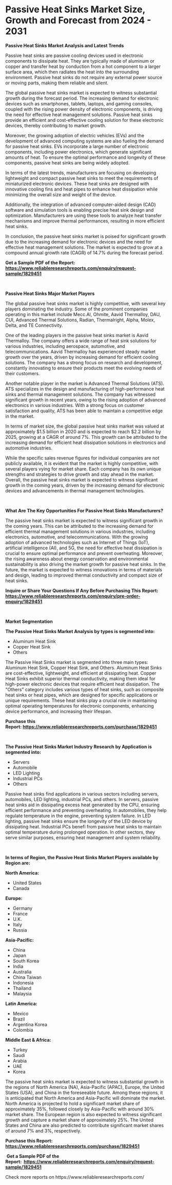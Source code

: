<p><h1>Passive Heat Sinks Market Size, Growth and Forecast from 2024 - 2031</h1></p><p><strong>Passive Heat Sinks Market Analysis and Latest Trends</strong></p>
<p><p>Passive heat sinks are passive cooling devices used in electronic components to dissipate heat. They are typically made of aluminum or copper and transfer heat by conduction from a hot component to a larger surface area, which then radiates the heat into the surrounding environment. Passive heat sinks do not require any external power source or moving parts, making them reliable and silent.</p><p>The global passive heat sinks market is expected to witness substantial growth during the forecast period. The increasing demand for electronic devices such as smartphones, tablets, laptops, and gaming consoles, coupled with the rising power density of electronic components, is driving the need for effective heat management solutions. Passive heat sinks provide an efficient and cost-effective cooling solution for these electronic devices, thereby contributing to market growth.</p><p>Moreover, the growing adoption of electric vehicles (EVs) and the development of advanced computing systems are also fueling the demand for passive heat sinks. EVs incorporate a large number of electronic components, including power electronics, which generate significant amounts of heat. To ensure the optimal performance and longevity of these components, passive heat sinks are being widely adopted.</p><p>In terms of the latest trends, manufacturers are focusing on developing lightweight and compact passive heat sinks to meet the requirements of miniaturized electronic devices. These heat sinks are designed with innovative cooling fins and heat pipes to enhance heat dissipation while minimizing the overall size and weight of the device.</p><p>Additionally, the integration of advanced computer-aided design (CAD) software and simulation tools is enabling precise heat sink design and optimization. Manufacturers are using these tools to analyze heat transfer mechanisms and improve thermal performances, resulting in more efficient heat sinks.</p><p>In conclusion, the passive heat sinks market is poised for significant growth due to the increasing demand for electronic devices and the need for effective heat management solutions. The market is expected to grow at a compound annual growth rate (CAGR) of 14.7% during the forecast period.</p></p>
<p><strong>Get a Sample PDF of the Report:&nbsp; <a href="https://www.reliableresearchreports.com/enquiry/request-sample/1829451">https://www.reliableresearchreports.com/enquiry/request-sample/1829451</a></strong></p>
<p>&nbsp;</p>
<p><strong>Passive Heat Sinks Major Market Players</strong></p>
<p><p>The global passive heat sinks market is highly competitive, with several key players dominating the industry. Some of the prominent companies operating in this market include Mecc.Al, Ohmite, Aavid Thermalloy, DAU, CUI, Advanced Thermal Solutions, Radian, Thermalright, Alpha, Molex, Delta, and TE Connectivity.</p><p>One of the leading players in the passive heat sinks market is Aavid Thermalloy. The company offers a wide range of heat sink solutions for various industries, including aerospace, automotive, and telecommunications. Aavid Thermalloy has experienced steady market growth over the years, driven by increasing demand for efficient cooling solutions. The company has a strong focus on research and development, constantly innovating to ensure their products meet the evolving needs of their customers.</p><p>Another notable player in the market is Advanced Thermal Solutions (ATS). ATS specializes in the design and manufacturing of high-performance heat sinks and thermal management solutions. The company has witnessed significant growth in recent years, owing to the rising adoption of advanced electronics in various industries. With a strong focus on customer satisfaction and quality, ATS has been able to maintain a competitive edge in the market.</p><p>In terms of market size, the global passive heat sinks market was valued at approximately $1.5 billion in 2020 and is expected to reach $2.2 billion by 2025, growing at a CAGR of around 7%. This growth can be attributed to the increasing demand for efficient heat dissipation solutions in electronics and automotive industries.</p><p>While the specific sales revenue figures for individual companies are not publicly available, it is evident that the market is highly competitive, with several players vying for market share. Each company has its own unique strengths and strategies to drive growth and stay ahead in the market. Overall, the passive heat sinks market is expected to witness significant growth in the coming years, driven by the increasing demand for electronic devices and advancements in thermal management technologies.</p></p>
<p>&nbsp;</p>
<p><strong>What Are The Key Opportunities For Passive Heat Sinks Manufacturers?</strong></p>
<p><p>The passive heat sinks market is expected to witness significant growth in the coming years. This can be attributed to the increasing demand for efficient thermal management solutions in various industries, including electronics, automotive, and telecommunications. With the growing adoption of advanced technologies such as Internet of Things (IoT), artificial intelligence (AI), and 5G, the need for effective heat dissipation is crucial to ensure optimal performance and prevent overheating. Moreover, the rising awareness about energy conservation and environmental sustainability is also driving the market growth for passive heat sinks. In the future, the market is expected to witness innovations in terms of materials and design, leading to improved thermal conductivity and compact size of heat sinks.</p></p>
<p><strong>Inquire or Share Your Questions If Any Before Purchasing This Report: <a href="https://www.reliableresearchreports.com/enquiry/pre-order-enquiry/1829451">https://www.reliableresearchreports.com/enquiry/pre-order-enquiry/1829451</a></strong></p>
<p>&nbsp;</p>
<p><strong>Market Segmentation</strong></p>
<p><strong>The Passive Heat Sinks Market Analysis by types is segmented into:</strong></p>
<p><ul><li>Aluminum Heat Sink</li><li>Copper Heat Sink</li><li>Others</li></ul></p>
<p><p>The Passive Heat Sinks market is segmented into three main types: Aluminum Heat Sink, Copper Heat Sink, and Others. Aluminum Heat Sinks are cost-effective, lightweight, and efficient at dissipating heat. Copper Heat Sinks exhibit superior thermal conductivity, making them ideal for high-power electronic devices that require efficient heat dissipation. The "Others" category includes various types of heat sinks, such as composite heat sinks or heat pipes, which are designed for specific applications or unique requirements. These heat sinks play a crucial role in maintaining optimal operating temperatures for electronic components, enhancing device performance, and increasing their lifespan.</p></p>
<p><strong>Purchase this Report:&nbsp;<a href="https://www.reliableresearchreports.com/purchase/1829451">https://www.reliableresearchreports.com/purchase/1829451</a></strong></p>
<p>&nbsp;</p>
<p><strong>The Passive Heat Sinks Market Industry Research by Application is segmented into:</strong></p>
<p><ul><li>Servers</li><li>Automobile</li><li>LED Lighting</li><li>Industrial PCs</li><li>Others</li></ul></p>
<p><p>Passive heat sinks find applications in various sectors including servers, automobiles, LED lighting, industrial PCs, and others. In servers, passive heat sinks aid in dissipating excess heat generated by the CPU, ensuring efficient performance and preventing overheating. In automobiles, they help regulate temperature in the engine, preventing system failure. In LED lighting, passive heat sinks ensure the longevity of the LED device by dissipating heat. Industrial PCs benefi from passive heat sinks to maintain optimal temperature during prolonged operation. In other sectors, they serve similar purposes, ensuring heat management and system reliability.</p></p>
<p>&nbsp;</p>
<p><strong>In terms of Region, the Passive Heat Sinks Market Players available by Region are:</strong></p>
<p>
    <p> <strong> North America: </strong>
        <ul>
            <li>United States</li>
            <li>Canada</li>
        </ul>
        </p> 
    <p> <strong> Europe: </strong>
        <ul>
            <li>Germany</li>
            <li>France</li>
            <li>U.K.</li>
            <li>Italy</li>
            <li>Russia</li>
        </ul>
        </p> 
    <p> <strong> Asia-Pacific: </strong>
        <ul>
            <li>China</li>
            <li>Japan</li>
            <li>South Korea</li>
            <li>India</li>
            <li>Australia</li>
            <li>China Taiwan</li>
            <li>Indonesia</li>
            <li>Thailand</li>
            <li>Malaysia</li>
        </ul>
        </p> 
    <p> <strong> Latin America: </strong>
        <ul>
            <li>Mexico</li>
            <li>Brazil</li>
            <li>Argentina Korea</li>
            <li>Colombia</li>
        </ul>
        </p> 
    <p> <strong> Middle East & Africa: </strong>
        <ul>
            <li>Turkey</li>
            <li>Saudi</li>
            <li>Arabia</li>
            <li>UAE</li>
            <li>Korea</li>
        </ul>
    </p>
    </p>
<p><p>The passive heat sinks market is expected to witness substantial growth in the regions of North America (NA), Asia-Pacific (APAC), Europe, the United States (USA), and China in the foreseeable future. Among these regions, it is anticipated that North America and Asia-Pacific will dominate the market. North America is projected to hold a significant market share of approximately 35%, followed closely by Asia-Pacific with around 30% market share. The European region is also expected to witness significant growth and capture a market share of approximately 25%. The United States and China are also predicted to contribute significant market shares of around 7% and 3%, respectively.</p></p>
<p><strong>Purchase this Report: <a href="https://www.reliableresearchreports.com/purchase/1829451">https://www.reliableresearchreports.com/purchase/1829451</a></strong></p>
<p>&nbsp;<strong>Get a Sample PDF of the Report:&nbsp;&nbsp;<a href="https://www.reliableresearchreports.com/enquiry/request-sample/1829451">https://www.reliableresearchreports.com/enquiry/request-sample/1829451</a></strong></p>
<p><strong></strong></p>
<p>Check more reports on https://www.reliableresearchreports.com/</p>